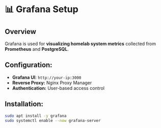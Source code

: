 # 📊 Grafana Setup

## Overview
Grafana is used for **visualizing homelab system metrics** collected from **Prometheus** and **PostgreSQL**.

## Configuration:
- **Grafana UI**: `http://your-ip:3000`
- **Reverse Proxy:** Nginx Proxy Manager
- **Authentication:** User-based access control

## Installation:
```bash
sudo apt install -y grafana
sudo systemctl enable --now grafana-server
